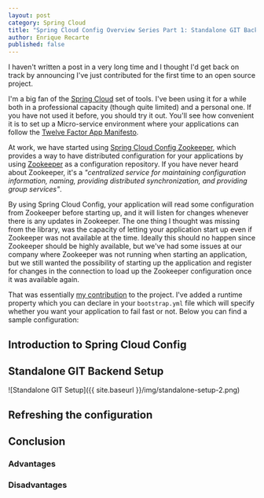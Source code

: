 ```yaml
---
layout: post
category: Spring Cloud
title: "Spring Cloud Config Overview Series Part 1: Standalone GIT Backend"
author: Enrique Recarte
published: false
---
```


I haven't written a post in a very long time and I thought I'd get back on track by announcing I've just contributed for the
first time to an open source project.

I'm a big fan of the [Spring Cloud](http://projects.spring.io/spring-cloud/) set of tools. I've been using it for a while both in a
professional capacity (though quite limited) and a personal one. If you have not used it before, you should try it out. You'll see how
convenient it is to set up a Micro-service environment where your applications can follow the [Twelve Factor App Manifesto](https://12factor.net/).

At work, we have started using [Spring Cloud Config Zookeeper](http://cloud.spring.io/spring-cloud-static/spring-cloud-zookeeper/1.1.0.RELEASE/#spring-cloud-zookeeper-config), which
provides a way to have distributed configuration for your applications by using [Zookeeper]() as a configuration repository. If you have
never heard about Zookeeper, it's a *"centralized service for maintaining configuration information, naming, providing distributed synchronization, and providing group services"*.

By using Spring Cloud Config, your application will read some configuration from Zookeeper before starting up, and it will listen for changes whenever there is any updates
 in Zookeeper. The one thing I thought was missing from the library, was the capacity of letting your application start up even if Zookeeper was not available at the time. Ideally this
 should no happen since Zookeeper should be highly available, but we've had some issues at our company where Zookeeper was not running when starting an application,
 but we still wanted the possibility of starting up the application and register for changes in the connection to load up the Zookeeper configuration once
 it was available again.

That was essentially [my contribution](https://github.com/spring-cloud/spring-cloud-zookeeper/pull/106) to the project. I've added a runtime property which you can declare in your `bootstrap.yml` file which will specify whether you want your application to fail
fast or not. Below you can find a sample configuration:

## Introduction to Spring Cloud Config

## Standalone GIT Backend Setup

![Standalone GIT Setup]({{ site.baseurl }}/img/standalone-setup-2.png)


## Refreshing the configuration

## Conclusion
### Advantages

### Disadvantages


